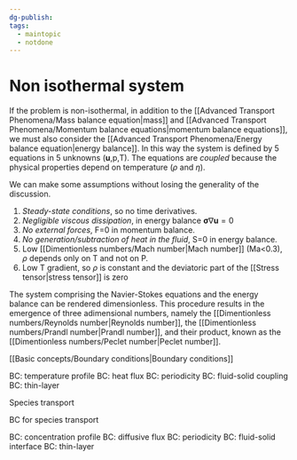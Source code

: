 ```yaml
---
dg-publish: 
tags:
  - maintopic
  - notdone
---
```

# Non isothermal system
If the problem is non-isothermal, in addition to the [[Advanced Transport Phenomena/Mass balance equation|mass]] and [[Advanced Transport Phenomena/Momentum balance equations|momentum balance equations]], we must also consider the [[Advanced Transport Phenomena/Energy balance equation|energy balance]].
In this way the system is defined by 5 equations in 5 unknowns ($\mathbf{u}$,p,T). The equations are *coupled* because the physical properties depend on temperature ($\rho$ and $\eta$).

We can make some assumptions without losing the generality of the discussion.
1. *Steady-state conditions*, so no time derivatives.
2. *Negligible viscous dissipation*, in energy balance $\boldsymbol{\sigma} \nabla \textbf{u}=0$
3. *No external forces*, F=0 in momentum balance.
4. *No generation/subtraction of heat in the fluid*, S=0 in energy balance.
5. Low [[Dimentionless numbers/Mach number|Mach number]] (Ma<0.3), $\rho$ depends only on T and not on P.
6. Low T gradient, so $\rho$ is constant and the deviatoric part of the [[Stress tensor|stress tensor]] is zero


The system comprising the Navier-Stokes equations and the energy balance can be rendered dimensionless. This procedure results in the emergence of three adimensional numbers, namely the [[Dimentionless numbers/Reynolds number|Reynolds number]], the [[Dimentionless numbers/Prandl number|Prandl number]], and their product, known as the [[Dimentionless numbers/Peclet number|Peclet number]].

[[Basic concepts/Boundary conditions|Boundary conditions]]

BC: temperature profile
BC: heat flux
BC: periodicity
BC: fluid-solid coupling
BC: thin-layer

Species transport

BC for species transport

BC: concentration profile
BC: diffusive flux
BC: periodicity
BC: fluid-solid interface
BC: thin-layer

